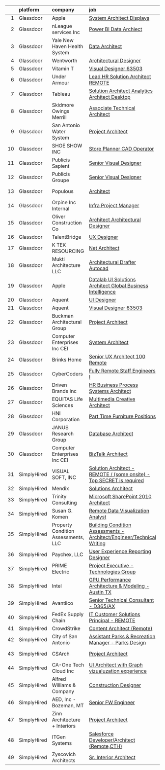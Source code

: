 

|    | platform    | company                             | job                                                                                                                                                                                                                                                                                                                                                                                                                                                                                                                                                                                                                                                                                                                                                                                                                                                                                                                                                                                                                                                                                                                                                                                                                                                                                                                                                                                                                | update_time   | location               |
|---:|:------------|:------------------------------------|:-------------------------------------------------------------------------------------------------------------------------------------------------------------------------------------------------------------------------------------------------------------------------------------------------------------------------------------------------------------------------------------------------------------------------------------------------------------------------------------------------------------------------------------------------------------------------------------------------------------------------------------------------------------------------------------------------------------------------------------------------------------------------------------------------------------------------------------------------------------------------------------------------------------------------------------------------------------------------------------------------------------------------------------------------------------------------------------------------------------------------------------------------------------------------------------------------------------------------------------------------------------------------------------------------------------------------------------------------------------------------------------------------------------------|:--------------|:-----------------------|
|  1 | Glassdoor   | Apple                               | [System Architect   Displays](https://www.glassdoor.com/partner/jobListing.htm?pos=124&ao=1136043&s=58&guid=000001817febfdfab9d446c5155f2218&src=GD_JOB_AD&t=SR&vt=w&cs=1_455b9bae&cb=1655708581775&jobListingId=1007946355909&jrtk=3-0-1g5vunvhhpknb801-1g5vunvhsr04h800-14b7db4d54aa8668-)                                                                                                                                                                                                                                                                                                                                                                                                                                                                                                                                                                                                                                                                                                                                                                                                                                                                                                                                                                                                                                                                                                                       | 3d            | Cupertino, CA          |
|  2 | Glassdoor   | nLeague services Inc                | [Power BI Data Archiect](https://www.glassdoor.com/partner/jobListing.htm?pos=118&ao=1136043&s=58&guid=000001817febfdfab9d446c5155f2218&src=GD_JOB_AD&t=SR&vt=w&ea=1&cs=1_f552e20c&cb=1655708581775&jobListingId=1007925994404&jrtk=3-0-1g5vunvhhpknb801-1g5vunvhsr04h800-87d51b65eb0f2d37-)                                                                                                                                                                                                                                                                                                                                                                                                                                                                                                                                                                                                                                                                                                                                                                                                                                                                                                                                                                                                                                                                                                                       | 11d           | Salem, OR              |
|  3 | Glassdoor   | Yale New Haven Health System        | [Data Architect](https://www.glassdoor.com/partner/jobListing.htm?pos=113&ao=1110586&s=58&guid=000001817febfdfab9d446c5155f2218&src=GD_JOB_AD&t=SR&vt=w&cs=1_3024cf3c&cb=1655708581774&jobListingId=1007923688611&cpc=48B9F4758953335C&jrtk=3-0-1g5vunvhhpknb801-1g5vunvhsr04h800-b9f05eee4cbbf35a--6NYlbfkN0D0ff9e8Lfwlpl5zGbQmpn59AL71QmFd7VKOAnfyjZzp5sdngV8WPgYe0dov1m7Y2nqP793Q6N4WeufUatvWPJOKsQUaybvIyCC4h3AUzpf_CdD2N1dzVOEIshX5TOaFVB8WVnkdYcwC5RlWzaE7N4fAmg8IRaK8L3yqnGUw6waFrDW84yleg7ly6I2AE6_LccnHamV1ZC9P5Gkd10WGQ8VYkapwLCwZhlyZGC3QY27JBd9FjZN6yg4ja389KAw_OwnoggiEzg1Rm3UQvGwip4pxVUSt9zBC23H1cD7GJAfr7eir5qR7E5Q2g_KsXKYzHrHRU9Rxg-lbOxA_6Q3QmDKJqR7yfsmVuM_89xRDWv-zodhavhtNy0lR1OfsXJKxmHV1CzoZfJP_1oAYtPYhc0-m-viOtkB1hIJqF30Izs7eC-e3EPBXQ1OQ_hGtyH3UWovv9NWhkqPPN0r6XIXGNNKvgqWPjqdzUU%3D)                                                                                                                                                                                                                                                                                                                                                                                                                                                                                                                                                                                                 | 12d           | New Haven, CT          |
|  4 | Glassdoor   | Wentworth                           | [Architectural Designer](https://www.glassdoor.com/partner/jobListing.htm?pos=105&ao=1110586&s=58&guid=000001817febfdfab9d446c5155f2218&src=GD_JOB_AD&t=SR&vt=w&ea=1&cs=1_d2c56fd4&cb=1655708581773&jobListingId=1007949096445&cpc=BCC169F53084E245&jrtk=3-0-1g5vunvhhpknb801-1g5vunvhsr04h800-271afad9386f13b0--6NYlbfkN0D5EoDI19pzLD_ZoAvoqM1-O9qeTV9KvYbDAr1-bMzVceZA0cQEimOq3_CtVnKR0xQ4s3T_4y-NFO3MictlNwhkTiY1B7JvNTgIsfpz97bjsudSH1bT4u1NrvrDUJZY2ImlH88Qp3GbhBJZT6k3-tDq3q_FrysG3IG2fjsvbo_PfAY2ka0OG0jDev5IFF54aqxd4JdW5OMqqifc9e88sWb9gEBKFt64s40oNbyes_qsPrjMFJbrF3N5HHf5PuwZ0xflowbVKpNR4hMKrzh9DZ_ma5uLIgXuIzRSjY3BDir-66QbPjI05vRZp8PuHzvRGMNp6nkO0g2awxUdOlppXtXxiO9ZAbjzYcLUVioXXHwAAoNl4QQ918nnGqV6P9ZlydftfEHf7aTyRDTD2Y6cg3YwfogTIIXH-SjL9EBC1-jE5FYd6vAp3e4XayBDu-1Eg2C0jY5I9_FFZt9vELhZrbBpau46GI67RatskPRT_nC-_AjOoIkb_Zc4dX6G0ua3QDc%3D)                                                                                                                                                                                                                                                                                                                                                                                                                                                                                                                                                    | 1d            | Arlington, VA          |
|  5 | Glassdoor   | Vitamin T                           | [Visual Designer   63503](https://www.glassdoor.com/partner/jobListing.htm?pos=114&ao=1110586&s=58&guid=000001817febfdfab9d446c5155f2218&src=GD_JOB_AD&t=SR&vt=w&cs=1_76441ecf&cb=1655708581774&jobListingId=1007936148063&cpc=F41FEAB56D215062&jrtk=3-0-1g5vunvhhpknb801-1g5vunvhsr04h800-232f4ad41953f8c4--6NYlbfkN0DMrcEu7yrtATojKJA7cEzGQ3FdRGWLh0CZQInL4ECGI6k5tN82kdM0cJmh4vC7Ggh5lKGabrJlTofYNxcyRTJiYcNieJ6f8UdsfKKj8JHajok_cIh8wsUWT63NFYi5NuvStA8cnuOruUF6d-x1QeYWpJnxyn5kg0tybL0AsADLowZ4geGLUoOF81oirTsQO-CiF-GDTUSVilHINCM1qJiwraUcqlOzaxomsVdG616eETmW4yFvC1aJumcUw6MgCQDRF-zVxw6qGefH6zV6Eb10r1N7bVVumjGYQx-BtsyYmK59CCi5pZJyJXGqRw1bPl9SMgU1aL4bvMgHCUyY5t7dPRcajc7QyJ1XMKxEWsL9fqj_EG5M-2IQw5Gwr4S4IVvG38m3LLqbAJW4JUA9AcgfHzE7bD41lPTHW1lQjWWJH4IwdmkrsbeBp9OEYeU23NnUZnZgiIrJi9pEjd7sfGos)                                                                                                                                                                                                                                                                                                                                                                                                                                                                                                                                                                                                      | 6d            | Oakland, CA            |
|  6 | Glassdoor   | Under Armour                        | [Lead  HR Solution Architect  REMOTE ](https://www.glassdoor.com/partner/jobListing.htm?pos=126&ao=1136043&s=58&guid=000001817febfdfab9d446c5155f2218&src=GD_JOB_AD&t=SR&vt=w&cs=1_3d1aa7da&cb=1655708581775&jobListingId=1007930074880&jrtk=3-0-1g5vunvhhpknb801-1g5vunvhsr04h800-8583176ca4c7d27a-)                                                                                                                                                                                                                                                                                                                                                                                                                                                                                                                                                                                                                                                                                                                                                                                                                                                                                                                                                                                                                                                                                                              | 10d           | Remote                 |
|  7 | Glassdoor   | Tableau                             | [Solution Architect Analytics Architect   Desktop ](https://www.glassdoor.com/partner/jobListing.htm?pos=125&ao=1136043&s=58&guid=000001817febfdfab9d446c5155f2218&src=GD_JOB_AD&t=SR&vt=w&cs=1_b5cfd759&cb=1655708581775&jobListingId=1007940201230&jrtk=3-0-1g5vunvhhpknb801-1g5vunvhsr04h800-9d74c7fa54a87d52-)                                                                                                                                                                                                                                                                                                                                                                                                                                                                                                                                                                                                                                                                                                                                                                                                                                                                                                                                                                                                                                                                                                 | 5d            | Seattle, WA            |
|  8 | Glassdoor   | Skidmore  Owings   Merrill          | [Associate   Technical Architect](https://www.glassdoor.com/partner/jobListing.htm?pos=129&ao=1136043&s=58&guid=000001817febfdfab9d446c5155f2218&src=GD_JOB_AD&t=SR&vt=w&cs=1_daeabfd1&cb=1655708581780&jobListingId=1007940313033&jrtk=3-0-1g5vunvhhpknb801-1g5vunvhsr04h800-79ab71313c027941-)                                                                                                                                                                                                                                                                                                                                                                                                                                                                                                                                                                                                                                                                                                                                                                                                                                                                                                                                                                                                                                                                                                                   | 5d            | New York, NY           |
|  9 | Glassdoor   | San Antonio Water System            | [Project Architect](https://www.glassdoor.com/partner/jobListing.htm?pos=120&ao=1136043&s=58&guid=000001817febfdfab9d446c5155f2218&src=GD_JOB_AD&t=SR&vt=w&cs=1_5a1f80f9&cb=1655708581775&jobListingId=1007923859492&jrtk=3-0-1g5vunvhhpknb801-1g5vunvhsr04h800-458403b725cd25ff-)                                                                                                                                                                                                                                                                                                                                                                                                                                                                                                                                                                                                                                                                                                                                                                                                                                                                                                                                                                                                                                                                                                                                 | 12d           | San Antonio, TX        |
| 10 | Glassdoor   | SHOE SHOW INC                       | [Store Planner CAD Operator](https://www.glassdoor.com/partner/jobListing.htm?pos=123&ao=1136043&s=58&guid=000001817febfdfab9d446c5155f2218&src=GD_JOB_AD&t=SR&vt=w&ea=1&cs=1_c316439b&cb=1655708581775&jobListingId=1007947774477&jrtk=3-0-1g5vunvhhpknb801-1g5vunvhsr04h800-3e91e7d554db0811-)                                                                                                                                                                                                                                                                                                                                                                                                                                                                                                                                                                                                                                                                                                                                                                                                                                                                                                                                                                                                                                                                                                                   | 2d            | Concord, NC            |
| 11 | Glassdoor   | Publicis Sapient                    | [Senior Visual Designer](https://www.glassdoor.com/partner/jobListing.htm?pos=121&ao=1136043&s=58&guid=000001817febfdfab9d446c5155f2218&src=GD_JOB_AD&t=SR&vt=w&cs=1_3926e5de&cb=1655708581775&jobListingId=1007932746163&jrtk=3-0-1g5vunvhhpknb801-1g5vunvhsr04h800-da71e02986029c58-)                                                                                                                                                                                                                                                                                                                                                                                                                                                                                                                                                                                                                                                                                                                                                                                                                                                                                                                                                                                                                                                                                                                            | 9d            | Atlanta, GA            |
| 12 | Glassdoor   | Publicis Groupe                     | [Senior Visual Designer](https://www.glassdoor.com/partner/jobListing.htm?pos=106&ao=1110586&s=58&guid=000001817febfdfab9d446c5155f2218&src=GD_JOB_AD&t=SR&vt=w&cs=1_4a1b3100&cb=1655708581773&jobListingId=1007931990992&cpc=FB7E4A1762AE5BEC&jrtk=3-0-1g5vunvhhpknb801-1g5vunvhsr04h800-b7f6f2ac1819b2b7--6NYlbfkN0D_XFSRfOpY7hhzl86VUrgfgdzYRVdqdkK81Ka1OFk9ulaUqRt61AoIfWz2UwJceWpW3nkDXMs9mY5KtWXxZNlmuJXCg48joTXHILsJfFBC9euqbAkmJUcu1OL4-yh7p-RYdPp0gEQCEEk4S2_cFJN57XqKqS19cidbQKUWka_J2tjMnkPlwm2Y9StO5rU_ZIZMH6Xmey0OKOWgOt9Bmirua_EJmPOVbHmw9Tazir_iJ3RYlKH9MIJFTb2BkZIjdYCcz-ZBr5vCiuZVzK19dSHQpBE03JX4ygDQaBnXKIOPM_pYJf9GCF7Ak1QuhE5OW53zVrKOVdTomt_acl4EVBQGCCigxSglVayTlJ6-Mgj7HYFaUaZ6qEnfmNsr9ZzqDS_j3dt-gGPEXGNRVDCvFswj0LZvn3Cbonv82wVHVw7ERoVfgmAlXGlq1MN1inCEr2EP8NXxFhkiuybfYh638NCzMb6prKBTmiIstSLIzkWSPt1D_ajQ2-MMuIAccqM9jZaq8Dd_mskg5z-jh06WYrjeVfq9N9zektTGdaGKDRHDWuxtknOb0f7uSXNRRiLXsxQE0D2SwLUyLA%3D%3D)                                                                                                                                                                                                                                                                                                                                                                                                                                                                           | 9d            | Atlanta, GA            |
| 13 | Glassdoor   | Populous                            | [Architect](https://www.glassdoor.com/partner/jobListing.htm?pos=122&ao=1136043&s=58&guid=000001817febfdfab9d446c5155f2218&src=GD_JOB_AD&t=SR&vt=w&cs=1_4cca216d&cb=1655708581775&jobListingId=1007924064215&jrtk=3-0-1g5vunvhhpknb801-1g5vunvhsr04h800-4cd75ddbb5026d00-)                                                                                                                                                                                                                                                                                                                                                                                                                                                                                                                                                                                                                                                                                                                                                                                                                                                                                                                                                                                                                                                                                                                                         | 12d           | San Francisco, CA      |
| 14 | Glassdoor   | Orpine  Inc  Internal               | [Infra Project Manager](https://www.glassdoor.com/partner/jobListing.htm?pos=127&ao=1136043&s=58&guid=000001817febfdfab9d446c5155f2218&src=GD_JOB_AD&t=SR&vt=w&cs=1_ab33c498&cb=1655708581775&jobListingId=1007942842435&jrtk=3-0-1g5vunvhhpknb801-1g5vunvhsr04h800-34502f82ebacb97b-)                                                                                                                                                                                                                                                                                                                                                                                                                                                                                                                                                                                                                                                                                                                                                                                                                                                                                                                                                                                                                                                                                                                             | 4d            | New York, NY           |
| 15 | Glassdoor   | Oliver Construction Co              | [Architect   Architectural Designer](https://www.glassdoor.com/partner/jobListing.htm?pos=119&ao=1136043&s=58&guid=000001817febfdfab9d446c5155f2218&src=GD_JOB_AD&t=SR&vt=w&cs=1_57324f63&cb=1655708581775&jobListingId=1007930136637&jrtk=3-0-1g5vunvhhpknb801-1g5vunvhsr04h800-235c04584761eafe-)                                                                                                                                                                                                                                                                                                                                                                                                                                                                                                                                                                                                                                                                                                                                                                                                                                                                                                                                                                                                                                                                                                                | 10d           | Oconomowoc, WI         |
| 16 | Glassdoor   | TalentBridge                        | [UX Designer](https://www.glassdoor.com/partner/jobListing.htm?pos=116&ao=1110586&s=58&guid=000001817febfdfab9d446c5155f2218&src=GD_JOB_AD&t=SR&vt=w&ea=1&cs=1_6c3d4ea1&cb=1655708581775&jobListingId=1007939214735&cpc=2CAED5C921A5F994&jrtk=3-0-1g5vunvhhpknb801-1g5vunvhsr04h800-ef610af0d2182ffc--6NYlbfkN0DZcUSKf09QEPjU92MgBh3QGsHZtcEAom6wyh4CYwXTItQwqD1uS6iWoqbGyBIjoa2qIYZ5i6WdT2EOqGsAYU75f_Lb8fGdfFENrVpygk7KAJiiLYY-Ji2kHY11uLlIRdP1QnrzKKJlHi7wELee6qdiDL_8kJZEV94t_sDpwXhR21AIirBM7ysj2soSqpXAPwrnSnMXz_mGjZVYRLKPdSRLhoSQzQC7cJHraf9lcXR8mtQXc75WMsCF1tvbxt7upOtF24gcmNQOIkk0RPrc2JQXERoN5E5yj-4YgxvCsgjxm4ITmwm5zUHbdDu7q0C_L8xsNFAb-uVsbTY4kys_ETun7MiypspsV7OcO-4CvbvdB_ek27ZArGN-7CI0ZFCV-NMY-UC-OqH-eD6ZaI_TN-MRpLllhHJqolRqHre1HHPpuzvxYW7zft6kEARcTMdSxsIpFjPlVDFLdQiVyaSOvvmw9Y-0TfTNpp7L6zw-h8_Xths_aRiIu1Fs1t3OF9erTN4%3D)                                                                                                                                                                                                                                                                                                                                                                                                                                                                                                                                                               | 5d            | Remote                 |
| 17 | Glassdoor   | K TEK RESOURCING                    | [Net Architect](https://www.glassdoor.com/partner/jobListing.htm?pos=117&ao=1136043&s=58&guid=000001817febfdfab9d446c5155f2218&src=GD_JOB_AD&t=SR&vt=w&ea=1&cs=1_60bc3191&cb=1655708581775&jobListingId=1007942040143&jrtk=3-0-1g5vunvhhpknb801-1g5vunvhsr04h800-356bb706f27342b3-)                                                                                                                                                                                                                                                                                                                                                                                                                                                                                                                                                                                                                                                                                                                                                                                                                                                                                                                                                                                                                                                                                                                                | 4d            | Remote                 |
| 18 | Glassdoor   | Mukti Architecture LLC              | [Architectural Drafter   Autocad](https://www.glassdoor.com/partner/jobListing.htm?pos=130&ao=1136043&s=58&guid=000001817febfdfab9d446c5155f2218&src=GD_JOB_AD&t=SR&vt=w&ea=1&cs=1_c67fd41f&cb=1655708581780&jobListingId=1007920929709&jrtk=3-0-1g5vunvhhpknb801-1g5vunvhsr04h800-e41d41cf15b7841c-)                                                                                                                                                                                                                                                                                                                                                                                                                                                                                                                                                                                                                                                                                                                                                                                                                                                                                                                                                                                                                                                                                                              | 13d           | Jersey City, NJ        |
| 19 | Glassdoor   | Apple                               | [Datalab UI Solutions Architect  Global Business Intelligence](https://www.glassdoor.com/partner/jobListing.htm?pos=107&ao=1110586&s=58&guid=000001817febfdfab9d446c5155f2218&src=GD_JOB_AD&t=SR&vt=w&cs=1_43463f3c&cb=1655708581773&jobListingId=1007920183658&cpc=F41FEAB56D215062&jrtk=3-0-1g5vunvhhpknb801-1g5vunvhsr04h800-4b2800971da5b57b--6NYlbfkN0BvKrLyj5gPmtZO9T8euul8TCxuuKNOtzRJOomxnwSEodTz2Bc-sPZl29JElYHfcoQ_iGBEeDzNKqxyvOVVkxvs3jNgnE-Fv2bHXNSDVYOx9t_wKyG4BKo48k_jj0Jt3qRybZxTDeJiQ6ISO_N09-ECHqfH-CdKnVJcO__XM_Cm7htW52WuTMcCJw6G6xj99I3WqKKkTBPPsRT2OlA27NQnwtARvePEcyuO8MGpSqUn8jjbihee2A31HgRD8M-BPLUAHEmX_9tRRC_KfNXNP4aYSxJc87uVCBVU8kOyIYqJcwRU2mLEloABUIQE_PtjwqqlxGGKBqNe61mT-QHkH58oUMee7GsSB0IEvLFrEaAcARbO5oND7YtVzgDETIOsJ60jZTlx4jGbTE6rTJamsiG0GbWJSNsK4WvoObQwfgLKjbJWxefI5TejwYgfW7Kb9Wj4n0jL4RiRK4cnalozY8pO78W5C_u0npVDQ0DmAQuthv6Tc7S6vnpbM3QfRg8XnUuEtLajDjzpXjNLZ6j_ZdWn-juDoGcpZqg1GHZdZaxjQUJCpeFat5BtvC8tuYWdZrSbiIm4f_zPWbLJqgQMaosE5Kq0d46nVZ2gRWkLu4jeCp1EkWBW8mvDGxxdqaJGYyHFPHthleLlCk4pyPgHsQixgTuYwOeVu4KUGsiwnQi58dnfTQKIC1_OfeWIicz53cKFy1CtEymltn6ZtI0fPgr_7S1jgGMEmOw3sNa7eUtSvWucaHJ65p2u7f6T6yFkzOjLBMu6IJsIVSINQyeh5Juw5Wxx6AQyZpNKZ7ZxtGBBlw---l0J1NhPvCAvFN2zZfZ7krJjFBP3LSYaRz6aOpJuxAPNJ8NAeczbIMGvhFZL1xINssav-fgaZgxDd97yuBrOsDIn7erj696IABX7d0L_lMLI71fReVoc997hjIl4TQd1H9YsKAL2qCUn7V1A2vemS-9RkAYEs65f54JZVkrli5qntpKhRAZ4w9G0sPBsJwHZ1jfTzFsY) | 13d           | Culver City, CA        |
| 20 | Glassdoor   | Aquent                              | [UI Designer](https://www.glassdoor.com/partner/jobListing.htm?pos=115&ao=1110586&s=58&guid=000001817febfdfab9d446c5155f2218&src=GD_JOB_AD&t=SR&vt=w&cs=1_2646fe58&cb=1655708581774&jobListingId=1007942883620&cpc=FD1C1DA32C38CFA7&jrtk=3-0-1g5vunvhhpknb801-1g5vunvhsr04h800-8ed9fd4ed0a1cce2--6NYlbfkN0DMrcEu7yrtATojKJA7cEzGQ3FdRGWLh0CZQInL4ECGI9gD0Wolx9R2v-Aex0-GK04R3hHuQ8rTJTzqZJI0YsAn8uKAUND8_huhOfh71ueigjizqTkxLhCj1FPEZsPEQZ_Ini9r2Q8wzFJB2St0gt_teQXnW5YAmh4YZws4kSI-BZsk753BCKS6uMCsp581QRihZZHuFjNQnV81a8Q1-EvZ_c0sJYYpJ1gzy5hlS66bz47DpSCLdgqMFdYlnpuK0bBtc2e3F5TT9mvXDhsS-OOplydyakaZf3Jd1KVCeNoEE2GjYjKsQcjz5WKbFC0ZZdj01BzBRXi9QEfVirneMJtbUKsvNcxaT9GbULlhyCavEH0rr-ePyC7Xu67gCj4wRyrPH37HZzZY_F4t89ZxNnCH7ClIIqS3csO-stp3edDy027Ni1G-Z6qnzFstD6EM7Uh3EPDj_vcj0g%3D%3D)                                                                                                                                                                                                                                                                                                                                                                                                                                                                                                                                                                                                                      | 4d            | Seattle, WA            |
| 21 | Glassdoor   | Aquent                              | [Visual Designer   63503](https://www.glassdoor.com/partner/jobListing.htm?pos=110&ao=1110586&s=58&guid=000001817febfdfab9d446c5155f2218&src=GD_JOB_AD&t=SR&vt=w&cs=1_76996a84&cb=1655708581774&jobListingId=1007936255368&cpc=1CBFC3E34E2A31FF&jrtk=3-0-1g5vunvhhpknb801-1g5vunvhsr04h800-edbc82a471da2410--6NYlbfkN0DMrcEu7yrtATojKJA7cEzGQ3FdRGWLh0CZQInL4ECGI9gD0Wolx9R2v-Aex0-GK07INm5qc-78OeBQWx4TQXyQ1LROUvJqFV778MMF7kOrux1CZejCEOzVVxrkB2C44e08YOprUuhOLV3Fa5bg2WfZF8hoGn9f3bvlaqBdbHMeoTWbeUBypX8Yl5rJyw0n-eg2osdM6x1QDF4xXwlPDQ4Mdnv80khXvJcvJ72CJQ1Fpf8bZfX_kejC8HMGZkiHjHtIFD2Xzs_UEq6mLYHvKI0gKuFkkIt1FFS3usIjz7DAgWtX4-fqDHvqhU6eqDmMVkKxKYXjbp_oLeT6Eou3B_Mce_0QBpeU4KUWBHvkyawNRUQeCq6Xf6I5wvl0HUsIbLcQAZwP3_HK6K7vTqBXOXGxbwJdiY5EtalsMJC_WLSNDNAjJyJeEUjglPBK5yZuOjJCmm-zVG0DlQ%3D%3D)                                                                                                                                                                                                                                                                                                                                                                                                                                                                                                                                                                                                          | 6d            | Oakland, CA            |
| 22 | Glassdoor   | Buckman Architectural Group         | [Project Architect](https://www.glassdoor.com/partner/jobListing.htm?pos=102&ao=1110586&s=58&guid=000001817febfdfab9d446c5155f2218&src=GD_JOB_AD&t=SR&vt=w&ea=1&cs=1_8049e0c8&cb=1655708581773&jobListingId=1007945273397&cpc=50179EF3956C3176&jrtk=3-0-1g5vunvhhpknb801-1g5vunvhsr04h800-6fbdb70d21c9feba--6NYlbfkN0AaC6OMNnGu1ri8CPn-RGRuQIfK4MRpPOI-RSUeogXt780W4Id0QZUVBK2oullz7Cf0f8nIRAu3siQ3M2KE9Lu-eztnZy4SQ2rl-XWXxnzM2S8Ki_2hBPTbk1EGotWEHCZn2hYSMGxpqRLTLNaEm4jHiKuI8qlrdyhCaxvyPAjC2FfIRwmzOk8vSCH0sIsq0vQtfG4MKdl0d6uIPZQ252en9cY_he0z7n5Nbgq20WQdNsLV2ubsIamfNB2XbXXHwDFGZ5k0JIAcH8oS94kJEnJjPlKkOngd78VYOZLuQCoUaDs_h0XinfrtcIMiZ4sxKm4CQCgh42zwgTeJ-0xH9rOTg1sMfUm-1lCcC2A9B-JK6-tUBQM7G1b8ESerZQAOIkxv6KHLikpCKve83j2KmRa5lO2GsuDGvhkVENB25b0myFvIIna0Y6DisWYc-QFA-N9buHedTBQ_B2b2wfvQLVUpXLtSagUd2fHie0oS0wNKh9AyfGHROh4J7HEEjujf0Jx8euRfXFP2OA%3D%3D)                                                                                                                                                                                                                                                                                                                                                                                                                                                                                                                                           | 3d            | Plainfield, NJ         |
| 23 | Glassdoor   | Computer Enterprises  Inc   CEI     | [System Architect](https://www.glassdoor.com/partner/jobListing.htm?pos=111&ao=1110586&s=58&guid=000001817febfdfab9d446c5155f2218&src=GD_JOB_AD&t=SR&vt=w&ea=1&cs=1_10d8a587&cb=1655708581774&jobListingId=1007921235063&cpc=32EE424DE2B657EB&jrtk=3-0-1g5vunvhhpknb801-1g5vunvhsr04h800-28ab6fc2c61de306--6NYlbfkN0AVVnl_N3xmP3MApcGA3sr6MLnz8P423WWILI1WvbjE8Ry71v-lom9NKs8rBQiPPSfvDdmD6H1G_iJ66ETgnJURwOR1OwwJnzFz2Jy55IsVMex2Y_MaDYmPJg7pYvEE1mIRpvbEnfy6zmTvbRbEcw1FvMBvzz-ccbMj_Z442Jp2DPKqM0GZx0P0mNsn0yx8hyOvj2HJohXGqGmtpLioYj-VQqjIzlBA2QZLYkQv5VBMEfAqONdN6cDD_2UKx_y49ec2PtM8Ba1m56rIXm4ensYgzBHOi8PJN2_valMVqJ-l5aMUCohqmvH9vVDUatQ6FKQCwP6r5WxrqKQ_lS222kGPc-wRCX1NvNcSZmB3or1303tXKr4USPhUudTwDOnZRB6-8ZR6PTTik-8_316CqcM5l_NjkIvN0aAM06436Tjkg_Su6z5g_9dPua8U65CIgRCfPar_yJLoilU2cOrsIeUPezqPIWzdd3rrTxJHLKc88QovSPZs33v_akUhRr3stSw%3D)                                                                                                                                                                                                                                                                                                                                                                                                                                                                                                                                                          | 13d           | Remote                 |
| 24 | Glassdoor   | Brinks Home                         | [Senior UX Architect   100  Remote](https://www.glassdoor.com/partner/jobListing.htm?pos=104&ao=1110586&s=58&guid=000001817febfdfab9d446c5155f2218&src=GD_JOB_AD&t=SR&vt=w&ea=1&cs=1_8239ab40&cb=1655708581773&jobListingId=1007926075196&cpc=14D5209370AEC984&jrtk=3-0-1g5vunvhhpknb801-1g5vunvhsr04h800-ec4fa57ecf195221--6NYlbfkN0Bi3KkqAH_6EvxR2dx3OGKLO34_iU7jtpOW-yYY_mnXJCfjgVwqeRHmj3AkDjz2I_brQBguUUA-gNSLr8RWcEcftc4wGsLrW1Gpg10NoDFSd_0K_B6ItLW-r_G47xEtGAep8DqGlEv6OJgnclQgr-mHsj4TU4p6nKNX1QwB40UMF1UKoGi8UO1uvpomS6xYRHb5h5eFg4fPQTNPJ3dyn_vJA7NG0TFFJFCEerbJk5H8qxa1FmRoNHynEfxtHxYpbiJUf41L_bxbN8KAJ7cCkr3Sq2uLqxp2FQ49bpGchE0OSZUSGmd2QXhxWdwCFH2mhrFthKjP_P6OKLc5b4tMOOra62nDS3TfGvhvPUKYs6ubdACISU-rfnjeVoSAyPh4d-DXUOf1YtXDH1db1hTVgtKPWfLZgX1clymXohQonxflB-PXP2m0P5IH-UyynVdxWtoOJWLMKH8Lr5ZEXJj_liyPnXUXOaayvZ2BM598MHhMfagCMsx9wCeaHVtxd-T6JfK43WkrTm4vEc6SxDLodGYY)                                                                                                                                                                                                                                                                                                                                                                                                                                                                                                                       | 11d           | Remote                 |
| 25 | Glassdoor   | CyberCoders                         | [Fully Remote Staff Engineers I](https://www.glassdoor.com/partner/jobListing.htm?pos=112&ao=1110586&s=58&guid=000001817febfdfab9d446c5155f2218&src=GD_JOB_AD&t=SR&vt=w&cs=1_1c7e7ff9&cb=1655708581774&jobListingId=1007949346749&cpc=3DB599BF2F4828F0&jrtk=3-0-1g5vunvhhpknb801-1g5vunvhsr04h800-7035455c1e46c0a8--6NYlbfkN0CpFJQzrgRR8WqXWK1qKKEqALWJw739KlKqr2H-MSI4eoBlI4EFrmor2FYZMP3muM1zqayqab0iqZvUBqMj8wo9bvw92ml3ndEEsLybFtsOu47O6meRM-vVCjetb1d9xwvNJdxakfD0hWZ5q3RGpEhzptUUhsWiI907jzzEhf6HIqnh5iDBrhpkf76sjXx7cylXfR_U4saldHQ7JfrgD9ICFtutlnAwa_gcmaBP5Of6nm4EV8bEXaM-0sqDRZodGPycV747isgcRTRa-zGa09LGaZcbCUrzBuPbp3NS_c19hJCVPnLlkIunZVSRXcIGLauyTeKQd3r7Wy3V-R4jNBJWhEfiPJ2HdVFMiHV4G5NHH_rDsUloE8VrkrsvZ1jTcEkju2UBkS--i_jBcG4idQNeUZ2lwioRNt496k7h6Uyt19GlUwXIeOSDB-lfez_an6hyzyqPnck3OUh2RxoLbSPpOmIjqvSTcHjKHrt3qL7aooqWFTX9xcBJ_zCK6gJ4AJqymd00N6tubHEcWMapMwlAt6rCgHLg_2Z0WeZM20T55q1I4jtJ-qAengoqsLWlNRdUYIlVG3kpL0WMItYyAykV8ZJvCquswPZfWInrKThqm_xkMSosFuHwGF_G_kzWtcO_3hG6yUNqs_e1cqthECh63mYv6EUiAKPPHsWXxMupN_kKdePTe-0xrAivgQZK9bpKx5CjyTXT-gj8tiwNmInbVA9flMnXMsEIgkNQ5RRIeo_UFpkTRC_T4rgHCzGW93CmNhed7fTffuhAFY_y4ffpUZzb2qmzQ0GtsNC_dxioilV9K50Bq2drW0uX6tAkgizzTo98vJTSlagn3gd817-XV81x0dO9rwAwIHvi2SHr8dH2npD-mcyArKliB5cS6XkCCcnLvvqujuUt9x4aU7kZ-4j1EsD9bTvv5KmyG9-YxGRy8d8edXvAcjuH23MPDAvLQC28opfeNB842rqXJb6H0rfAIVjBJJ0%3D)                                                 | 24h           | Los Angeles, CA        |
| 26 | Glassdoor   | Driven Brands  Inc                  | [HR Business Process   Systems Architect](https://www.glassdoor.com/partner/jobListing.htm?pos=103&ao=1110586&s=58&guid=000001817febfdfab9d446c5155f2218&src=GD_JOB_AD&t=SR&vt=w&cs=1_f4063c6f&cb=1655708581773&jobListingId=1007937344826&cpc=923E3B470662C757&jrtk=3-0-1g5vunvhhpknb801-1g5vunvhsr04h800-fd4d45a20032f5a7--6NYlbfkN0DnzWZLFYVsw4n7-UHBzTaoykK4Gi34_nvJFnJR8KEQIMBRUQ6rjZUKiBny3Ve_jNi3uNubUtJ_Paa4URdlblWSe5VK4fsmE8lZPGYqjABHJq_4ijTwuKUKeQf2ekVXinRVEgXaFtbaIOtv2-dVoBDCiN0izHAz3y7rAC3klFUNmcepzhXeGakr3vgxHkuEuQt10-I3mcSO6O7RTvPm217Y8FrET7OKOLyMR9jU1IeHgG6HqqrVWw3dh7ZDdJUCUicLeZP-VyqOlhvm9CsWlRWFBOaKwjmhVqpJt5vkYHTrnDpan4iRgO3rif0lHh1yuhkXvZ45HjCRYZ52XLDLWj-tkZNPZDxBCu1hyl8OgG-ik51oQIdXzXpKxXkU9-XYaLLlSHJi7iCPMUTxJh1YUhGv3pS49eCqLB2MCmQb8O7EDyD87u5nrlez7chiEgGVYWXrHbGU0HIyZxUypJYYkiUhhnXLMLPYhTPVPZ8tCTw5oVmn6aJvSmANlXjsdalUVDj2net0qFEKDVkV-xTGV4Kz3T_nPid_YRfwGWH_68VctvRlFlJE8HsVaVD8iaNmSG3Wm8J83oYrvD6Me3T4XO2kzkNy5ffTZ6CxR9Znjbsli4FT9YVUAeL0-4n1TYtvbXbo2cUC-r4BtsHaM3MpgRytmSlZOyajMRmWYvOTsn27OAdVKz4O9Sz4ayGSXj4bwc_oTIqWsEugfq1lhcR1AMk_ZP3Sx6t2YVvbCJqu2WpZYw%3D%3D)                                                                                                                                                                                                                                                                                          | 6d            | Charlotte, NC          |
| 27 | Glassdoor   | EQUITAS Life Sciences               | [Multimedia Creative Architect](https://www.glassdoor.com/partner/jobListing.htm?pos=101&ao=1110586&s=58&guid=000001817febfdfab9d446c5155f2218&src=GD_JOB_AD&t=SR&vt=w&ea=1&cs=1_7af56c71&cb=1655708581773&jobListingId=1007935722798&cpc=FB91BA2009EB6168&jrtk=3-0-1g5vunvhhpknb801-1g5vunvhsr04h800-ac3c6b4a619487ff--6NYlbfkN0Aa6BHogdqXgyyibNKKZV32f-AuuPHFfnNSxEwTt6kfrO6FmgYOCYQJrQekAQy9UWuvP-VNAK5A5lD7dRnvILkBAkw5HyZ6BOcKneCzrw3hzIiAm6y3crjcynwrRAK7Hu8KtisVQtOuky56JvMa1YD-56Re6deuwok5vdP9RBuOGPFda2suJq1ET9y8qT4QArX2zLw4DkiJIFxtTHNz_8bmFMS9DmJhb1e_PJBYzooSFV3t7G1CErSILZBPqhgtsAX6uP69BuWfxm0npspTRqlaq2DaIPV-xZuj4OOirK2VfR2jcbSu6rRXfEuuCGuQjwjPLYUSU2vRP6vzjPjH_J08_t0MSNOz37mBbmW-IDlZcbTiTVJkkx_pQxOTP_5a-89dT9MMB9Kq2aMeM9iiJPYA6xbvrmG3F0QbK7xjKigqm7Sh0MhrHN6-d4rpkla0O31YUeiI6MC12SrJXvb9_kAtvrUVFtL-XeSsiSUK-qJYD4pu1ma0YsYsHm-3lilNMgzAD0kHCdl03w%3D%3D)                                                                                                                                                                                                                                                                                                                                                                                                                                                                                                                               | 6d            | Essex, VT              |
| 28 | Glassdoor   | HNI Corporation                     | [Part Time Furniture Positions](https://www.glassdoor.com/partner/jobListing.htm?pos=108&ao=1110586&s=58&guid=000001817febfdfab9d446c5155f2218&src=GD_JOB_AD&t=SR&vt=w&cs=1_beefc702&cb=1655708581774&jobListingId=1007940011747&cpc=B101C867B3EF2D75&jrtk=3-0-1g5vunvhhpknb801-1g5vunvhsr04h800-1e62b9a7aeb8c10c--6NYlbfkN0Ac4GytoO11VClo045N0ecdEWRgJer_RMP04kXN0LmN8PuRAN_B9wf8T2i05KJgHm_7ZDQgxQPRZzxElS_kJuUhyhsNVtUZZVaezkzQ4GfhCzlVFH1PzuVOhWJO6YrGSTuS_pnZG-17jDMGT3wXvdv4yieIHofNoxzk-lhqomnnDjvybksoNzG_OmHsQ2jEA8JaW-C5kA1Z7ciSqagxetNwf1Z9Pfr0bQE80Zehwr_aAj7vqFYIQlrFb3HTBvXPejskSB2C7ISKnksLDWQ_yhEZJwsgBXXFUDgAqLfxF1nvJfr1kog-x4bb2mgmv6SgTFTzw__wLQZsdyWN6jbVpuiBz4WWD4aXJ53jdxtvFUMV6Ke2Vul9poQrAk1VFlBvNcAR61c7ZQewNLyMKPfvcW9kWLhwoCtdEQO9QtczuiKRyjbGl87EVC00IVO6Wp0aSleVPV6G0WdGLqIipY1Xefvd4HWg0ih11Mz8jnstDxzv-hdaP4ZBDuy8AhkXj0GNmKA4WG4cV16w8a9w4rE9QaDqkcdOAP0xyFipYGZTpGxrHQ%3D%3D)                                                                                                                                                                                                                                                                                                                                                                                                                                                                                                    | 5d            | Conover, NC            |
| 29 | Glassdoor   | JANUS Research Group                | [Database Architect](https://www.glassdoor.com/partner/jobListing.htm?pos=128&ao=1136043&s=58&guid=000001817febfdfab9d446c5155f2218&src=GD_JOB_AD&t=SR&vt=w&cs=1_3dbc1b1c&cb=1655708581775&jobListingId=1007924180952&jrtk=3-0-1g5vunvhhpknb801-1g5vunvhsr04h800-47cf9dbbc0d961fa-)                                                                                                                                                                                                                                                                                                                                                                                                                                                                                                                                                                                                                                                                                                                                                                                                                                                                                                                                                                                                                                                                                                                                | 12d           | Fort Eustis, VA        |
| 30 | Glassdoor   | Computer Enterprises  Inc   CEI     | [BizTalk Architect](https://www.glassdoor.com/partner/jobListing.htm?pos=109&ao=1110586&s=58&guid=000001817febfdfab9d446c5155f2218&src=GD_JOB_AD&t=SR&vt=w&ea=1&cs=1_67bd7e44&cb=1655708581774&jobListingId=1007947801791&cpc=D2F1DE17EE1F43B9&jrtk=3-0-1g5vunvhhpknb801-1g5vunvhsr04h800-cb176b6c003b2272--6NYlbfkN0AVVnl_N3xmP3MApcGA3sr6MLnz8P423WWILI1WvbjE8Ry71v-lom9NKs8rBQiPPSdLRpwz2cCd9q16LUS9MmEUsgJ14VB9kLaeioSCNRnNmFW1kDxVerew6APPLH-lCg11ETItmkkoc5jioid7O3dfZrSU25Qx3Y80-fHWK5l-lz-rxG5oPap8FLZTdIR5XqymyIMW0x_YkFORxw_8ii7XjqWjaOqErC0rKN6r8Q89mfiQT-EkW9-DknX18pb0nNSC39gjCGxWw2ON1aerlkGERrchm_LMUstcd9t13gkMHQ6X7V3mhwAMkGsoUEzcT4Y5BeYN8LaK5whTMqYeylqXT0JzGx4ilbOHcZ1kJmm_OPKfrgjzx_RWldYVo9XJhscKfT9z1haOP_Sze2AxpdPOAmdAi0oKhTASClSU7DcM78yCGiNcM1VTGIU_PF-t7Hty-GqAuOFgZGTOghN4w5UtwEQVpThx37XVh5aHMOy3DFybQBHAnlBlTJsxD5GtzZPanrLwJcUWvg%3D%3D)                                                                                                                                                                                                                                                                                                                                                                                                                                                                                                                                           | 2d            | Vienna, VA             |
| 31 | SimplyHired | VISUAL SOFT, INC                    | [Solution Architect - REMOTE / (some onsite) - Top SECRET is required](https://www.simplyhired.com/job/gWwHhzmAsZHp3aXfEV0G6_WZ60bhLhaG7kgjf05V-Mi-6EB2vsnVwg?q=visual+architect)                                                                                                                                                                                                                                                                                                                                                                                                                                                                                                                                                                                                                                                                                                                                                                                                                                                                                                                                                                                                                                                                                                                                                                                                                                  | 2d            | Washington, DC         |
| 32 | SimplyHired | Mendix                              | [Solutions Architect](https://www.simplyhired.com/job/3RHho4OrKAPyzbDXuRsrZxQ_ESOTOvazGNMl5u2kx9u4839OCcOpuA?q=visual+architect)                                                                                                                                                                                                                                                                                                                                                                                                                                                                                                                                                                                                                                                                                                                                                                                                                                                                                                                                                                                                                                                                                                                                                                                                                                                                                   | Recently      | United States          |
| 33 | SimplyHired | Trinity Consulting                  | [Microsoft SharePoint 2010 Architect](https://www.simplyhired.com/job/SToA7D7d3YfoIf-8146yuhDXjys4uR9Wh5cQ6edXPi-s9C_130KyBA?q=visual+architect)                                                                                                                                                                                                                                                                                                                                                                                                                                                                                                                                                                                                                                                                                                                                                                                                                                                                                                                                                                                                                                                                                                                                                                                                                                                                   | Recently      | Marlborough, MA        |
| 34 | SimplyHired | Susan G. Komen                      | [Remote Data Visualization Analyst](https://www.simplyhired.com/job/vDY82J-2bcZ1d_RV6G74MRGk0g1uRxuBbcdhzkVQCyKclEwqgFejIQ?q=visual+architect)                                                                                                                                                                                                                                                                                                                                                                                                                                                                                                                                                                                                                                                                                                                                                                                                                                                                                                                                                                                                                                                                                                                                                                                                                                                                     | 4d            | Dallas, TX +1 location |
| 35 | SimplyHired | Property Condition Assessments, LLC | [Building Condition Assessments - Architect/Engineer/Technical Writing](https://www.simplyhired.com/job/SSO6eNQUKiI2XAsGlwEVGqeX4ak1eedojxAWzM164_gINY7eQacksw?q=visual+architect)                                                                                                                                                                                                                                                                                                                                                                                                                                                                                                                                                                                                                                                                                                                                                                                                                                                                                                                                                                                                                                                                                                                                                                                                                                 | Recently      | Brooklyn, NY           |
| 36 | SimplyHired | Paychex, LLC                        | [User Experience Reporting Designer](https://www.simplyhired.com/job/VvFNceYF5_fENaxYJMYieTmCM5hH8BmOhV5f2Z-N7qnC_v3QPobtgg?q=visual+architect)                                                                                                                                                                                                                                                                                                                                                                                                                                                                                                                                                                                                                                                                                                                                                                                                                                                                                                                                                                                                                                                                                                                                                                                                                                                                    | 2d            | Indiana                |
| 37 | SimplyHired | PRIME Electric                      | [Project Executive - Technologies Group](https://www.simplyhired.com/job/2itCAH_GV_8YDQ1Xp5WIOMD6N9tQozF6T8L87g8drBuvkQO4mZE2MQ?q=visual+architect)                                                                                                                                                                                                                                                                                                                                                                                                                                                                                                                                                                                                                                                                                                                                                                                                                                                                                                                                                                                                                                                                                                                                                                                                                                                                | Recently      | Bellevue, WA           |
| 38 | SimplyHired | Intel                               | [GPU Performance Architecture & Modeling - Austin TX](https://www.simplyhired.com/job/E_86anNJkyQTnxzm-iTLg1qayZGAhHRbPeDj8AOJanAsGEDtLcaEVg?q=visual+architect)                                                                                                                                                                                                                                                                                                                                                                                                                                                                                                                                                                                                                                                                                                                                                                                                                                                                                                                                                                                                                                                                                                                                                                                                                                                   | 4d            | Austin, TX             |
| 39 | SimplyHired | Avantiico                           | [Senior Technical Consultant - D365/AX](https://www.simplyhired.com/job/ms3o9qGpY04VnyLjKMTYFutBO7Q9AT8HOJQ6k26W9KomARCkgxnoRA?q=visual+architect)                                                                                                                                                                                                                                                                                                                                                                                                                                                                                                                                                                                                                                                                                                                                                                                                                                                                                                                                                                                                                                                                                                                                                                                                                                                                 | 13d           | Remote                 |
| 40 | SimplyHired | FedEx Supply Chain                  | [IT Customer Solutions Principal - REMOTE](https://www.simplyhired.com/job/d76dkY4m3L2qiF-jxJExkuLmeFqA2eUZLkjKnYPHY3Vu5PGi9GaMeA?q=visual+architect)                                                                                                                                                                                                                                                                                                                                                                                                                                                                                                                                                                                                                                                                                                                                                                                                                                                                                                                                                                                                                                                                                                                                                                                                                                                              | Recently      | United States          |
| 41 | SimplyHired | CrowdStrike                         | [Content Architect (Remote)](https://www.simplyhired.com/job/hhirlgDU5rD5yzDLKCg5uFke1gtMim0JD5MK4Nf2yfvVB7k3ZXpGog?q=visual+architect)                                                                                                                                                                                                                                                                                                                                                                                                                                                                                                                                                                                                                                                                                                                                                                                                                                                                                                                                                                                                                                                                                                                                                                                                                                                                            | Recently      | Remote                 |
| 42 | SimplyHired | City of San Antonio                 | [Assistant Parks & Recreation Manager - Parks Design](https://www.simplyhired.com/job/As-yJr61idb7TB4nLK3VJXuHw61Djo_Ki-94TewLOK4ZHbQ8WjG2fQ?q=visual+architect)                                                                                                                                                                                                                                                                                                                                                                                                                                                                                                                                                                                                                                                                                                                                                                                                                                                                                                                                                                                                                                                                                                                                                                                                                                                   | 4d            | San Antonio, TX        |
| 43 | SimplyHired | CSArch                              | [Project Architect](https://www.simplyhired.com/job/ZXS5gFJwm0a3ApWC9N2gS8YMDJaEOj4cVb3-s93PgVWAdI-FSPxm1g?q=visual+architect)                                                                                                                                                                                                                                                                                                                                                                                                                                                                                                                                                                                                                                                                                                                                                                                                                                                                                                                                                                                                                                                                                                                                                                                                                                                                                     | Recently      | Newburgh, NY           |
| 44 | SimplyHired | CA-One Tech Cloud Inc               | [UI Architect with Graph vizualuzation experience](https://www.simplyhired.com/job/2MuK_2oyB6HJFd5Qs52P4rZ-CmwA0FZ5TEQKGStBYOzt6zSl2xW0HA?q=visual+architect)                                                                                                                                                                                                                                                                                                                                                                                                                                                                                                                                                                                                                                                                                                                                                                                                                                                                                                                                                                                                                                                                                                                                                                                                                                                      | Recently      | Sunnyvale, CA          |
| 45 | SimplyHired | Alfred Williams & Company           | [Construction Designer](https://www.simplyhired.com/job/WoRhtDbQOhNubS15VfOx8U9U6PT8vvSWWx3Or_0eUd2VnZ57jBwQww?q=visual+architect)                                                                                                                                                                                                                                                                                                                                                                                                                                                                                                                                                                                                                                                                                                                                                                                                                                                                                                                                                                                                                                                                                                                                                                                                                                                                                 | Recently      | Nashville, TN          |
| 46 | SimplyHired | AED, Inc - Bozeman, MT              | [Senior FW Engineer](https://www.simplyhired.com/job/zINmUZXgScoXXgS_gyiF3t60esMGL8VWIM8nJ8Kv2CvxPHXAK-fHew?q=visual+architect)                                                                                                                                                                                                                                                                                                                                                                                                                                                                                                                                                                                                                                                                                                                                                                                                                                                                                                                                                                                                                                                                                                                                                                                                                                                                                    | Recently      | Bozeman, MT            |
| 47 | SimplyHired | Zinn Architecture + Interiors       | [Project Architect](https://www.simplyhired.com/job/n_EK2mUYK1k1D1tcN12Od2QzKDcbD10aziCkQOkEljhPs2l04WBMww?q=visual+architect)                                                                                                                                                                                                                                                                                                                                                                                                                                                                                                                                                                                                                                                                                                                                                                                                                                                                                                                                                                                                                                                                                                                                                                                                                                                                                     | Recently      | Jacksonville, FL       |
| 48 | SimplyHired | ITGen Systems                       | [Salesforce Developer/Architect (Remote,CTH)](https://www.simplyhired.com/job/nZT7K_XPP5ixcCHxQRfp48sWFvKl9Fc0xpyWVduytIt1ow0FTXcOGw?q=visual+architect)                                                                                                                                                                                                                                                                                                                                                                                                                                                                                                                                                                                                                                                                                                                                                                                                                                                                                                                                                                                                                                                                                                                                                                                                                                                           | Recently      | Remote                 |
| 49 | SimplyHired | Zyscovich Architects                | [Sr. Interior Architect](https://www.simplyhired.com/job/T7oet47aCOFHKQsEghPBtusux2cJdi0zmkul-G67QosaeOLXQtvx5Q?q=visual+architect)                                                                                                                                                                                                                                                                                                                                                                                                                                                                                                                                                                                                                                                                                                                                                                                                                                                                                                                                                                                                                                                                                                                                                                                                                                                                                | Recently      | Miami, FL              |
